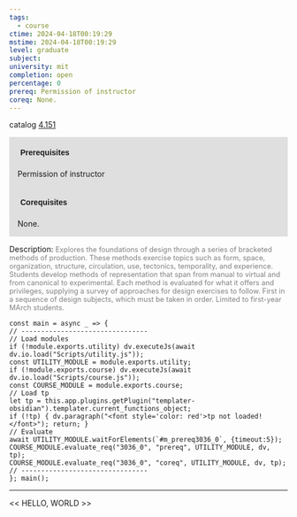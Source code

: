 ```yaml
---
tags:
  - course
ctime: 2024-04-18T00:19:29
mstime: 2024-04-18T00:19:29
level: graduate
subject: 
university: mit
completion: open
percentage: 0
prereq: Permission of instructor
coreq: None.
---
```


catalog [4.151](http://student.mit.edu/catalog/m4a.html#4.151)

<span style="display: block; padding: 15px; background-color: rgb(100, 100, 100, 0.2);"><font id="m_prereq3036_0" style="display: block; font-family: Arial, sans-serif; font-weight: bold; padding: 5px">Prerequisites</font><br><span id="prereq3036_0">Permission of instructor</span></span>
<span style="display: block; padding: 15px; background-color: rgb(100, 100, 100, 0.2);"><font id="m_coreq3036_0" style="display: block; font-family: Arial, sans-serif; font-weight: bold; padding: 5px">Corequisites</font><br><span id="coreq3036_0">None.</span></span>

<font style="">Description:</font>
<font style="color: grey; font-size: 0.8rem;">Explores the foundations of design through a series of bracketed methods of production. These methods exercise topics such as form, space, organization, structure, circulation, use, tectonics, temporality, and experience. Students develop methods of representation that span from manual to virtual and from canonical to experimental. Each method is evaluated for what it offers and privileges, supplying a survey of approaches for design exercises to follow. First in a sequence of design subjects, which must be taken in order. Limited to first-year MArch students.</font>

```dataviewjs
const main = async _ => {
// --------------------------------
// Load modules
if (!module.exports.utility) dv.executeJs(await dv.io.load("Scripts/utility.js"));
const UTILITY_MODULE = module.exports.utility;
if (!module.exports.course) dv.executeJs(await dv.io.load("Scripts/course.js"));
const COURSE_MODULE = module.exports.course;
// Load tp
let tp = this.app.plugins.getPlugin("templater-obsidian").templater.current_functions_object;
if (!tp) { dv.paragraph("<font style='color: red'>tp not loaded!</font>"); return; }
// Evaluate
await UTILITY_MODULE.waitForElements(`#m_prereq3036_0`, {timeout:5});
COURSE_MODULE.evaluate_req("3036_0", "prereq", UTILITY_MODULE, dv, tp);
COURSE_MODULE.evaluate_req("3036_0", "coreq", UTILITY_MODULE, dv, tp);
// --------------------------------
}; main();
```

---

<< HELLO, WORLD >>
